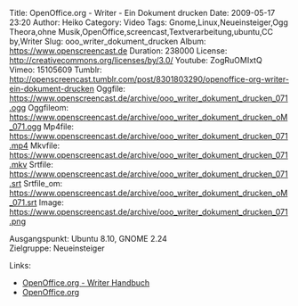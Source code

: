 Title: OpenOffice.org - Writer - Ein Dokument drucken
Date: 2009-05-17 23:20
Author: Heiko
Category: Video
Tags: Gnome,Linux,Neueinsteiger,Ogg Theora,ohne Musik,OpenOffice,screencast,Textverarbeitung,ubuntu,CC by,Writer
Slug: ooo_writer_dokument_drucken
Album: https://www.openscreencast.de
Duration: 238000
License: http://creativecommons.org/licenses/by/3.0/
Youtube: ZogRuOMIxtQ
Vimeo: 15105609
Tumblr: http://openscreencast.tumblr.com/post/8301803290/openoffice-org-writer-ein-dokument-drucken
Oggfile: https://www.openscreencast.de/archive/ooo_writer_dokument_drucken_071.ogg
Oggfileom: https://www.openscreencast.de/archive/ooo_writer_dokument_drucken_oM_071.ogg
Mp4file: https://www.openscreencast.de/archive/ooo_writer_dokument_drucken_071.mp4
Mkvfile: https://www.openscreencast.de/archive/ooo_writer_dokument_drucken_071.mkv
Srtfile: https://www.openscreencast.de/archive/ooo_writer_dokument_drucken_071.srt
Srtfile_om: https://www.openscreencast.de/archive/ooo_writer_dokument_drucken_oM_071.srt
Image: https://www.openscreencast.de/archive/ooo_writer_dokument_drucken_071.png

Ausgangspunkt: Ubuntu 8.10, GNOME 2.24  
Zielgruppe: Neueinsteiger  

Links:

  * [OpenOffice.org - Writer Handbuch](http://oooauthors.org/de/veroeffentlicht/writer/)
  * [OpenOffice.org](http://de.openoffice.org/)

